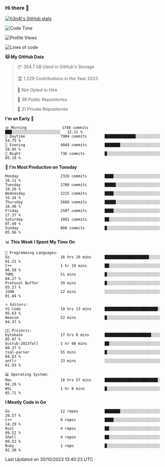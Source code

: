 ### Hi there 👋

[![h3n4l's GitHub stats](https://github-readme-stats.vercel.app/api?username=h3n4l&count_private=true&show_icons=true&theme=radical)](https://github.com/h3n4l/github-readme-stats)

<!--START_SECTION:waka-->
![Code Time](http://img.shields.io/badge/Code%20Time-1%2C661%20hrs%2056%20mins-blue)

![Profile Views](http://img.shields.io/badge/Profile%20Views-0-blue)

![Lines of code](https://img.shields.io/badge/From%20Hello%20World%20I%27ve%20Written-3.8%20million%20lines%20of%20code-blue)

**🐱 My GitHub Data** 

> 📦 364.7 kB Used in GitHub's Storage 
 > 
> 🏆 1,229 Contributions in the Year 2023
 > 
> 🚫 Not Opted to Hire
 > 
> 📜 38 Public Repositories 
 > 
> 🔑 21 Private Repositories 
 > 
**I'm an Early 🐤** 

```text
🌞 Morning                1748 commits        ███░░░░░░░░░░░░░░░░░░░░░░   12.11 % 
🌆 Daytime                7904 commits        ██████████████░░░░░░░░░░░   54.75 % 
🌃 Evening                4049 commits        ███████░░░░░░░░░░░░░░░░░░   28.05 % 
🌙 Night                  736 commits         █░░░░░░░░░░░░░░░░░░░░░░░░   05.10 % 
```
📅 **I'm Most Productive on Tuesday** 

```text
Monday                   2326 commits        ████░░░░░░░░░░░░░░░░░░░░░   16.11 % 
Tuesday                  2780 commits        █████░░░░░░░░░░░░░░░░░░░░   19.26 % 
Wednesday                2215 commits        ████░░░░░░░░░░░░░░░░░░░░░   15.34 % 
Thursday                 2668 commits        █████░░░░░░░░░░░░░░░░░░░░   18.48 % 
Friday                   2507 commits        ████░░░░░░░░░░░░░░░░░░░░░   17.37 % 
Saturday                 1081 commits        ██░░░░░░░░░░░░░░░░░░░░░░░   07.49 % 
Sunday                   860 commits         █░░░░░░░░░░░░░░░░░░░░░░░░   05.96 % 
```


📊 **This Week I Spent My Time On** 

```text
💬 Programming Languages: 
Go                       16 hrs 19 mins      ████████████████████░░░░░   81.21 % 
C++                      1 hr 19 mins        ██░░░░░░░░░░░░░░░░░░░░░░░   06.58 % 
TOML                     51 mins             █░░░░░░░░░░░░░░░░░░░░░░░░   04.27 % 
Protocol Buffer          39 mins             █░░░░░░░░░░░░░░░░░░░░░░░░   03.27 % 
JSON                     22 mins             ░░░░░░░░░░░░░░░░░░░░░░░░░   01.84 % 

🔥 Editors: 
VS Code                  19 hrs 13 mins      ████████████████████████░   95.63 % 
Neovim                   52 mins             █░░░░░░░░░░░░░░░░░░░░░░░░   04.37 % 

🐱‍💻 Projects: 
bytebase                 17 hrs 6 mins       █████████████████████░░░░   85.07 % 
bustub-2023fall          1 hr 40 mins        ██░░░░░░░░░░░░░░░░░░░░░░░   08.37 % 
tsql-parser              55 mins             █░░░░░░░░░░░░░░░░░░░░░░░░   04.63 % 
antlr                    23 mins             ░░░░░░░░░░░░░░░░░░░░░░░░░   01.93 % 

💻 Operating System: 
Mac                      18 hrs 57 mins      ████████████████████████░   94.29 % 
WSL                      1 hr 8 mins         █░░░░░░░░░░░░░░░░░░░░░░░░   05.71 % 
```

**I Mostly Code in Go** 

```text
Go                       12 repos            ███████░░░░░░░░░░░░░░░░░░   28.57 % 
C++                      6 repos             ████░░░░░░░░░░░░░░░░░░░░░   14.29 % 
Rust                     4 repos             ██░░░░░░░░░░░░░░░░░░░░░░░   09.52 % 
Shell                    4 repos             ██░░░░░░░░░░░░░░░░░░░░░░░   09.52 % 
Ruby                     1 repo              █░░░░░░░░░░░░░░░░░░░░░░░░   02.38 % 
```




 Last Updated on 30/10/2023 13:40:23 UTC
<!--END_SECTION:waka-->

